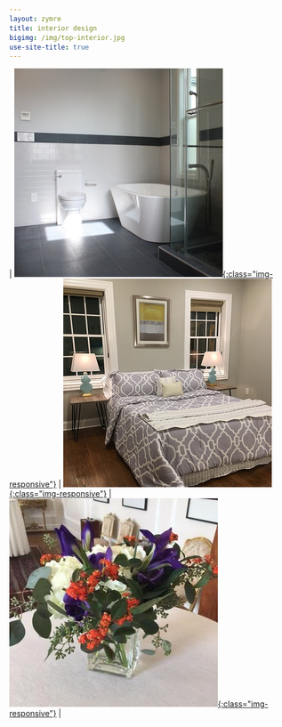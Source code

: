 ```yaml
---
layout: zymre
title: interior design
bigimg: /img/top-interior.jpg
use-site-title: true
---
```


| [![interior design](/media/interior_design.jpg "space planning/material selection/color consultation"){:class="img-responsive"}](https://www.flickr.com/gp/schauebc/YsZGKC) | [![staging](/media/staging.jpg "stage your home for sale"){:class="img-responsive"}](https://www.flickr.com/gp/schauebc/372p41) | [![floral](/media/floral.jpg "celebrations/dinners/special occasions"){:class="img-responsive"}](https://www.flickr.com/gp/schauebc/wyr437) |

